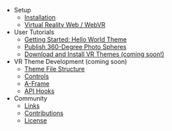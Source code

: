 - Setup
    - [Installation](/documentation/{{version}}/installation)
    - [Virtual Reality Web / WebVR](/documentation/{{version}}/webvr)
- User Tutorials
    - [Getting Started: Hello World Theme](/documentation/{{version}}/getting-started)
    - [Publish 360-Degree Photo Spheres](/documentation/{{version}}/360-degree-photo-spheres)
    - [Download and Install VR Themes (coming soon!)](/documentation/{{version}}/) 
- VR Theme Development (coming soon) 
    - [Theme File Structure](/documentation/{{version}}/) 
    - [Controls](/documentation/{{version}}/) 
    - [A-Frame](/documentation/{{version}}/) 
    - [API Hooks](/documentation/{{version}}/) 
- Community
    - [Links](/documentation/{{version}}/community)
    - [Contributions](/documentation/{{version}}/contributions)
    - [License](/documentation/{{version}}/license)
